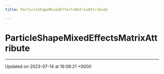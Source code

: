 ```yaml
---
title: ParticleShapeMixedEffectsMatrixAttribute

---
```


# ParticleShapeMixedEffectsMatrixAttribute





-------------------------------

Updated on 2023-07-14 at 16:08:21 +0000